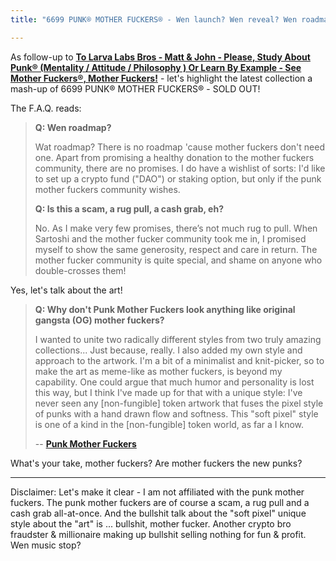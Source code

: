 ```yaml
---
title: "6699 PUNK® MOTHER FUCKERS® - Wen launch? Wen reveal? Wen roadmap? Is this a scam, a rug pull, a cash grab, eh?"

---
```



  As follow-up to [**To Larva Labs Bros - Matt & John - Please, Study About Punk® (Mentality / Attitude / Philosophy ) Or Learn By Example - See Mother Fuckers®, Mother Fuckers!**](https://old.reddit.com/r/CryptoPunksDev/comments/sse88z/to_larva_labs_bros_matt_john_please_study_about/) - let's highlight the latest collection a mash-up of 6699 PUNK® MOTHER FUCKERS® - SOLD OUT!

The F.A.Q. reads:

<!-- more -->


> **Q: Wen roadmap?**
>
> Wat roadmap? There is no roadmap 'cause
> mother fuckers don't need one.
> Apart from promising a healthy donation to the mother fuckers
> community, there are no promises.
> I do have a wishlist of sorts: I'd like to set up
> a crypto fund ("DAO") or staking option,
> but only if the punk mother fuckers community wishes.
>
>
> **Q: Is this a scam, a rug pull, a cash grab, eh?**
>
> No. As I make very few promises,
> there’s not much rug to pull.
> When Sartoshi and the mother fucker community took me in,
> I promised myself to show the same generosity,
> respect and care in return.
> The mother fucker community is quite special,
> and shame on anyone who double-crosses them!

Yes, let's talk about the art!

> **Q: Why don't Punk Mother Fuckers look anything like original gangsta (OG) mother fuckers?**
>
> I wanted to unite two radically different styles from two truly
> amazing collections... Just because, really.
> I also added my own style and approach to the artwork.
> I'm a bit of a minimalist and knit-picker,
> so to make the art as meme-like as mother fuckers,
> is beyond my capability. One could argue
> that much humor and personality is lost this way,
> but I think I've made up for that with a unique style:
> I've never seen any [non-fungible] token artwork
> that fuses the pixel style of punks
> with a hand drawn flow and softness.
> This "soft pixel" style is one of a kind in the [non-fungible] token world, as far a I know.
>
>  --  [**Punk Mother Fuckers**](https://punkmfers.medium.com/)

What's your take, mother fuckers?  Are mother fuckers the new punks?


---

Disclaimer:  Let's make it clear - I am not affiliated with the punk mother fuckers.
The punk mother fuckers are of course a scam, a rug pull and a cash grab all-at-once.
And the bullshit talk about the "soft pixel" unique style  about the "art" is ... bullshit, mother fucker.
Another crypto bro fraudster & millionaire making up bullshit selling nothing for fun & profit. Wen music stop?